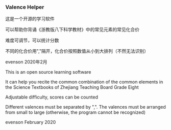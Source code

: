 ### Valence Helper



这是一个开源的学习软件

可以帮助你背诵《浙教版八下科学教材》中的常见元素的常见化合价

难度可调节，可以统计分数

不同的化合价用","隔开，化合价按照数值从小到大排列（不然无法识别）

evenson 2020年2月



This is an open source learning software

It can help you recite the common combination of the common elements in the Science Textbooks of Zhejiang Teaching Board Grade Eight 

Adjustable difficulty, scores can be counted

Different valences must be separated by ",". The valences must be arranged from small to large (otherwise, the program cannot be recognized)

evenson February 2020
